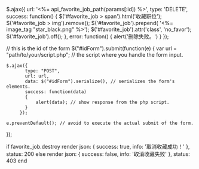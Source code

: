<!-- AJAX通用写法 -->
$.ajax({
  url: '<%= api_favorite_job_path(params[:id]) %>',
  type: 'DELETE',
  success: function() {
    $('#favorite_job > span').html('收藏职位');
    $('#favorite_job > img').remove();
    $('#favorite_job').prepend( '<%= image_tag "star_black.png" %>');
    $('#favorite_job').attr('class', 'no_favor');
    $('#favorite_job').off();
  },
  error: function() {
    alert('删除失败。')
  }
});

<!-- 提交表单 -->
// this is the id of the form
$("#idForm").submit(function(e) {
    var url = "path/to/your/script.php"; // the script where you handle the form input.

    $.ajax({
           type: "POST",
           url: url,
           data: $("#idForm").serialize(), // serializes the form's elements.
           success: function(data)
           {
               alert(data); // show response from the php script.
           }
         });

    e.preventDefault(); // avoid to execute the actual submit of the form.
});

<!-- 返回通用格式 -->
if favorite_job.destroy
  render json: {
             success: true,
             info: '取消收藏成功！'
         }, status: 200
else
  render json: {
             success: false,
             info: '取消收藏失败'
         }, status: 403
end
